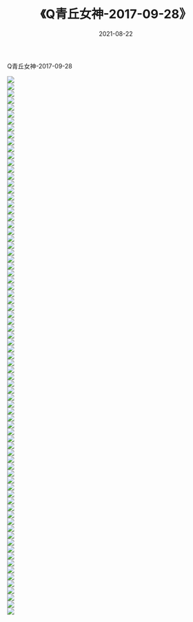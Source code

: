 ﻿---
layout: post
title:  《Q青丘女神-2017-09-28》
date:   2021-08-22
img: http://img.660000.xyz/Sharelink/网络美图/2021/Q青丘女神-2017-09-28/000.jpg
categories: [美女, 清纯, 唯美]
---

Q青丘女神-2017-09-28

  ![](http://img.660000.xyz/Sharelink/网络美图/2021/Q青丘女神-2017-09-28/001.jpg) <br> ![](http://img.660000.xyz/Sharelink/网络美图/2021/Q青丘女神-2017-09-28/002.jpg) <br> ![](http://img.660000.xyz/Sharelink/网络美图/2021/Q青丘女神-2017-09-28/003.jpg) <br> ![](http://img.660000.xyz/Sharelink/网络美图/2021/Q青丘女神-2017-09-28/004.jpg) <br> ![](http://img.660000.xyz/Sharelink/网络美图/2021/Q青丘女神-2017-09-28/005.jpg) <br> ![](http://img.660000.xyz/Sharelink/网络美图/2021/Q青丘女神-2017-09-28/006.jpg) <br> ![](http://img.660000.xyz/Sharelink/网络美图/2021/Q青丘女神-2017-09-28/007.jpg) <br> ![](http://img.660000.xyz/Sharelink/网络美图/2021/Q青丘女神-2017-09-28/008.jpg) <br> ![](http://img.660000.xyz/Sharelink/网络美图/2021/Q青丘女神-2017-09-28/009.jpg) <br> ![](http://img.660000.xyz/Sharelink/网络美图/2021/Q青丘女神-2017-09-28/010.jpg) <br> ![](http://img.660000.xyz/Sharelink/网络美图/2021/Q青丘女神-2017-09-28/011.jpg) <br> ![](http://img.660000.xyz/Sharelink/网络美图/2021/Q青丘女神-2017-09-28/012.jpg) <br> ![](http://img.660000.xyz/Sharelink/网络美图/2021/Q青丘女神-2017-09-28/013.jpg) <br> ![](http://img.660000.xyz/Sharelink/网络美图/2021/Q青丘女神-2017-09-28/014.jpg) <br> ![](http://img.660000.xyz/Sharelink/网络美图/2021/Q青丘女神-2017-09-28/015.jpg) <br> ![](http://img.660000.xyz/Sharelink/网络美图/2021/Q青丘女神-2017-09-28/016.jpg) <br> ![](http://img.660000.xyz/Sharelink/网络美图/2021/Q青丘女神-2017-09-28/017.jpg) <br> ![](http://img.660000.xyz/Sharelink/网络美图/2021/Q青丘女神-2017-09-28/018.jpg) <br> ![](http://img.660000.xyz/Sharelink/网络美图/2021/Q青丘女神-2017-09-28/019.jpg) <br> ![](http://img.660000.xyz/Sharelink/网络美图/2021/Q青丘女神-2017-09-28/020.jpg) <br> ![](http://img.660000.xyz/Sharelink/网络美图/2021/Q青丘女神-2017-09-28/021.jpg) <br> ![](http://img.660000.xyz/Sharelink/网络美图/2021/Q青丘女神-2017-09-28/022.jpg) <br> ![](http://img.660000.xyz/Sharelink/网络美图/2021/Q青丘女神-2017-09-28/023.jpg) <br> ![](http://img.660000.xyz/Sharelink/网络美图/2021/Q青丘女神-2017-09-28/024.jpg) <br> ![](http://img.660000.xyz/Sharelink/网络美图/2021/Q青丘女神-2017-09-28/025.jpg) <br> ![](http://img.660000.xyz/Sharelink/网络美图/2021/Q青丘女神-2017-09-28/026.jpg) <br> ![](http://img.660000.xyz/Sharelink/网络美图/2021/Q青丘女神-2017-09-28/027.jpg) <br> ![](http://img.660000.xyz/Sharelink/网络美图/2021/Q青丘女神-2017-09-28/028.jpg) <br> ![](http://img.660000.xyz/Sharelink/网络美图/2021/Q青丘女神-2017-09-28/029.jpg) <br> ![](http://img.660000.xyz/Sharelink/网络美图/2021/Q青丘女神-2017-09-28/030.jpg) <br> ![](http://img.660000.xyz/Sharelink/网络美图/2021/Q青丘女神-2017-09-28/031.jpg) <br> ![](http://img.660000.xyz/Sharelink/网络美图/2021/Q青丘女神-2017-09-28/032.jpg) <br> ![](http://img.660000.xyz/Sharelink/网络美图/2021/Q青丘女神-2017-09-28/033.jpg) <br> ![](http://img.660000.xyz/Sharelink/网络美图/2021/Q青丘女神-2017-09-28/034.jpg) <br> ![](http://img.660000.xyz/Sharelink/网络美图/2021/Q青丘女神-2017-09-28/035.jpg) <br> ![](http://img.660000.xyz/Sharelink/网络美图/2021/Q青丘女神-2017-09-28/036.jpg) <br> ![](http://img.660000.xyz/Sharelink/网络美图/2021/Q青丘女神-2017-09-28/037.jpg) <br> ![](http://img.660000.xyz/Sharelink/网络美图/2021/Q青丘女神-2017-09-28/038.jpg) <br> ![](http://img.660000.xyz/Sharelink/网络美图/2021/Q青丘女神-2017-09-28/039.jpg) <br> ![](http://img.660000.xyz/Sharelink/网络美图/2021/Q青丘女神-2017-09-28/040.jpg) <br> ![](http://img.660000.xyz/Sharelink/网络美图/2021/Q青丘女神-2017-09-28/041.jpg) <br> ![](http://img.660000.xyz/Sharelink/网络美图/2021/Q青丘女神-2017-09-28/042.jpg) <br> ![](http://img.660000.xyz/Sharelink/网络美图/2021/Q青丘女神-2017-09-28/043.jpg) <br> ![](http://img.660000.xyz/Sharelink/网络美图/2021/Q青丘女神-2017-09-28/044.jpg) <br> ![](http://img.660000.xyz/Sharelink/网络美图/2021/Q青丘女神-2017-09-28/045.jpg) <br> ![](http://img.660000.xyz/Sharelink/网络美图/2021/Q青丘女神-2017-09-28/046.jpg) <br> ![](http://img.660000.xyz/Sharelink/网络美图/2021/Q青丘女神-2017-09-28/047.jpg) <br> ![](http://img.660000.xyz/Sharelink/网络美图/2021/Q青丘女神-2017-09-28/048.jpg) <br> ![](http://img.660000.xyz/Sharelink/网络美图/2021/Q青丘女神-2017-09-28/049.jpg) <br> ![](http://img.660000.xyz/Sharelink/网络美图/2021/Q青丘女神-2017-09-28/050.jpg) <br> ![](http://img.660000.xyz/Sharelink/网络美图/2021/Q青丘女神-2017-09-28/051.jpg) <br> ![](http://img.660000.xyz/Sharelink/网络美图/2021/Q青丘女神-2017-09-28/052.jpg) <br> ![](http://img.660000.xyz/Sharelink/网络美图/2021/Q青丘女神-2017-09-28/053.jpg) <br> ![](http://img.660000.xyz/Sharelink/网络美图/2021/Q青丘女神-2017-09-28/054.jpg) <br> ![](http://img.660000.xyz/Sharelink/网络美图/2021/Q青丘女神-2017-09-28/055.jpg) <br> ![](http://img.660000.xyz/Sharelink/网络美图/2021/Q青丘女神-2017-09-28/056.jpg) <br> ![](http://img.660000.xyz/Sharelink/网络美图/2021/Q青丘女神-2017-09-28/057.jpg) <br> ![](http://img.660000.xyz/Sharelink/网络美图/2021/Q青丘女神-2017-09-28/058.jpg) <br> ![](http://img.660000.xyz/Sharelink/网络美图/2021/Q青丘女神-2017-09-28/059.jpg) <br> ![](http://img.660000.xyz/Sharelink/网络美图/2021/Q青丘女神-2017-09-28/060.jpg) <br> ![](http://img.660000.xyz/Sharelink/网络美图/2021/Q青丘女神-2017-09-28/061.jpg) <br> ![](http://img.660000.xyz/Sharelink/网络美图/2021/Q青丘女神-2017-09-28/062.jpg) <br> ![](http://img.660000.xyz/Sharelink/网络美图/2021/Q青丘女神-2017-09-28/063.jpg) <br> ![](http://img.660000.xyz/Sharelink/网络美图/2021/Q青丘女神-2017-09-28/064.jpg) <br> ![](http://img.660000.xyz/Sharelink/网络美图/2021/Q青丘女神-2017-09-28/065.jpg) <br> ![](http://img.660000.xyz/Sharelink/网络美图/2021/Q青丘女神-2017-09-28/066.jpg) <br> ![](http://img.660000.xyz/Sharelink/网络美图/2021/Q青丘女神-2017-09-28/067.jpg) <br> ![](http://img.660000.xyz/Sharelink/网络美图/2021/Q青丘女神-2017-09-28/068.jpg) <br> ![](http://img.660000.xyz/Sharelink/网络美图/2021/Q青丘女神-2017-09-28/069.jpg) <br> ![](http://img.660000.xyz/Sharelink/网络美图/2021/Q青丘女神-2017-09-28/070.jpg) <br> ![](http://img.660000.xyz/Sharelink/网络美图/2021/Q青丘女神-2017-09-28/071.jpg) <br> ![](http://img.660000.xyz/Sharelink/网络美图/2021/Q青丘女神-2017-09-28/072.jpg) <br> ![](http://img.660000.xyz/Sharelink/网络美图/2021/Q青丘女神-2017-09-28/073.jpg) <br> ![](http://img.660000.xyz/Sharelink/网络美图/2021/Q青丘女神-2017-09-28/074.jpg) <br> ![](http://img.660000.xyz/Sharelink/网络美图/2021/Q青丘女神-2017-09-28/075.jpg) <br> ![](http://img.660000.xyz/Sharelink/网络美图/2021/Q青丘女神-2017-09-28/076.jpg) <br> ![](http://img.660000.xyz/Sharelink/网络美图/2021/Q青丘女神-2017-09-28/077.jpg) <br> ![](http://img.660000.xyz/Sharelink/网络美图/2021/Q青丘女神-2017-09-28/078.jpg) <br>